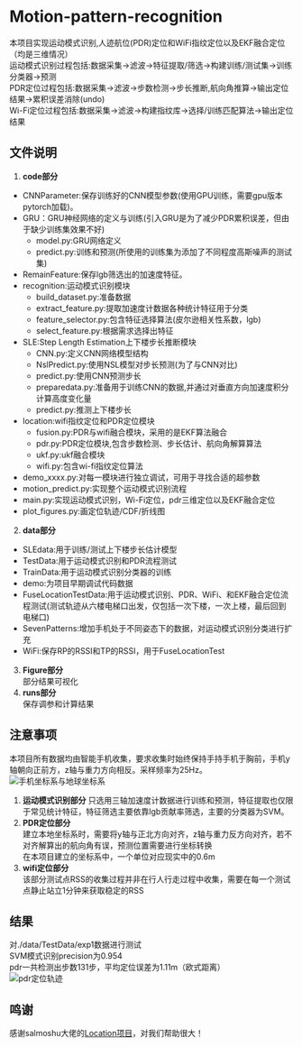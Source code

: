 # Motion-pattern-recognition
本项目实现运动模式识别,人迹航位(PDR)定位和WiFi指纹定位以及EKF融合定位（均是三维情况）    
运动模式识别过程包括:数据采集->滤波->特征提取/筛选->构建训练/测试集->训练分类器->预测  
PDR定位过程包括:数据采集->滤波->步数检测->步长推断,航向角推算->输出定位结果->累积误差消除(undo)  
Wi-Fi定位过程包括:数据采集->滤波->构建指纹库->选择/训练匹配算法->输出定位结果
## 文件说明
1. **code部分**  
+ CNNParameter:保存训练好的CNN模型参数(使用GPU训练，需要gpu版本pytorch加载)。  
+ GRU：GRU神经网络的定义与训练(引入GRU是为了减少PDR累积误差，但由于缺少训练集效果不好)  
   + model.py:GRU网络定义
   + predict.py:训练和预测(所使用的训练集为添加了不同程度高斯噪声的测试集)
+ RemainFeature:保存lgb筛选出的加速度特征。  
+ recognition:运动模式识别模块
   + build_dataset.py:准备数据
   + extract_feature.py:提取加速度计数据各种统计特征用于分类
   + feature_selector.py:包含特征选择算法(皮尔逊相关性系数，lgb)
   + select_feature.py:根据需求选择出特征
+ SLE:Step Length Estimation上下楼步长推断模块  
   + CNN.py:定义CNN网络模型结构  
   + NslPredict.py:使用NSL模型对步长预测(为了与CNN对比)
   + predict.py:使用CNN预测步长
   + preparedata.py:准备用于训练CNN的数据,并通过对垂直方向加速度积分计算高度变化量
   + predict.py:推测上下楼步长  
+ location:wifi指纹定位和PDR定位模块  
   +  fusion.py:PDR与wifi融合模块，采用的是EKF算法融合
   +  pdr.py:PDR定位模块,包含步数检测、步长估计、航向角解算算法
   +  ukf.py:ukf融合模块
   +  wifi.py:包含wi-fi指纹定位算法
+ demo_xxxx.py:对每一模块进行独立调试，可用于寻找合适的超参数
+ motion_predict.py:实现整个运动模式识别流程
+ main.py:实现运动模式识别，Wi-Fi定位，pdr三维定位以及EKF融合定位
+ plot_figures.py:画定位轨迹/CDF/折线图
2. **data部分**  
+ SLEdata:用于训练/测试上下楼步长估计模型
+ TestData:用于运动模式识别和PDR流程测试
+ TrainData:用于运动模式识别分类器的训练
+ demo:为项目早期调试代码数据  
+ FuseLocationTestData:用于运动模式识别、PDR、WiFi、和EKF融合定位流程测试(测试轨迹从六楼电梯口出发，仅包括一次下楼，一次上楼，最后回到电梯口)  
+ SevenPatterns:增加手机处于不同姿态下的数据，对运动模式识别分类进行扩充
+ WiFi:保存RP的RSSI和TP的RSSI，用于FuseLocationTest
3. **Figure部分**  
部分结果可视化  
4. **runs部分**  
  保存调参和计算结果
## 注意事项  
本项目所有数据均由智能手机收集，要求收集时始终保持手持手机于胸前，手机y轴朝向正前方，z轴与重力方向相反。采样频率为25Hz。![手机坐标系与地球坐标系](https://github.com/YuDa97/Motion-pattern-recognition/blob/main/Figure/phone&ENU_coordinate.jpg)
1. **运动模式识别部分**
只选用三轴加速度计数据进行训练和预测，特征提取也仅限于常见统计特征，特征筛选主要依靠lgb贡献率筛选，主要的分类器为SVM。
2. **PDR定位部分**  
建立本地坐标系时，需要将y轴与正北方向对齐，z轴与重力反方向对齐，若不对齐解算出的航向角有误，预测位置需要进行坐标转换  
在本项目建立的坐标系中，一个单位对应现实中的0.6m
3. **wifi定位部分**  
该部分测试点RSS的收集过程并非在行人行走过程中收集，需要在每一个测试点静止站立1分钟来获取稳定的RSS
## 结果
对./data/TestData/exp1数据进行测试  
SVM模式识别precision为0.954  
pdr一共检测出步数131步，平均定位误差为1.11m（欧式距离）  
![pdr定位轨迹](https://github.com/YuDa97/Motion-pattern-recognition/blob/main/Figure/pdr_trace.png)
## 鸣谢
感谢salmoshu大佬的[Location项目](https://github.com/salmoshu/location)，对我们帮助很大！
